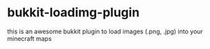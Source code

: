 bukkit-loadimg-plugin
=====================

this is an awesome bukkit plugin to load images (.png, .jpg) into your minecraft maps
